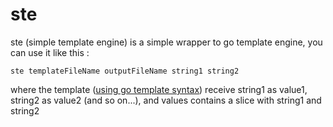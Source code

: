 # ste
ste (simple template engine) is a simple wrapper to go template engine, you can use it like this :

    ste templateFileName outputFileName string1 string2

where the template ([using go template syntax](https://golang.org/pkg/text/template/)) receive string1 as value1, string2 as value2 (and so on...), and values contains a slice with string1 and string2
